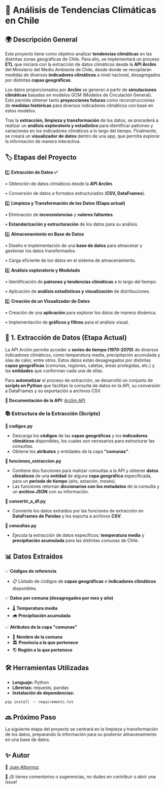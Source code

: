 # 📌 **Análisis de Tendencias Climáticas en Chile**


## 🌍 Descripción General

Este proyecto tiene como objetivo analizar **tendencias climáticas** en las distintas zonas geográficas de Chile. Para ello, se implementará un proceso **ETL** que iniciará con la extracción de datos climáticos desde la **API Arclim** del Ministerio del Medio Ambiente de Chile, desde donde se recopilarán medidas de diversos **indicadores climáticos** a nivel nacional, desagregados por distintas **capas geográficas**.

Los datos proporcionados por **Arclim** se generan a partir de **simulaciones climáticas** basadas en modelos GCM (Modelos de Circulación General). Esto permite obtener tanto **proyecciones futuras** como reconstrucciones de **medidas históricas** para diversos indicadores climáticos con base en estos modelos.

Tras la **extracción, limpieza y transformación** de los datos, se procederá a realizar un **análisis exploratorio y estadístico** para identificar patrones y variaciones en los indicadores climáticos a lo largo del tiempo. Finalmente, se creará un **visualizador de datos** dentro de una app, que permita explorar la información de manera interactiva.

## 🏷️ Etapas del Proyecto

1️⃣ **Extracción de Datos ✅**  

  •	Obtención de datos climáticos desde la **API Arclim**.

  •	Conversión de datos a formatos estructurados (**CSV, DataFrames**).

2️⃣ **Limpieza y Transformación de los Datos (Etapa actual)** 

•	Eliminación de **inconsistencias** y **valores faltantes**.

•	**Estandarización y estructuración** de los datos para su análisis.

3️⃣ **Almacenamiento en Base de Datos**  

•	Diseño e implementación de una **base de datos** para almacenar y gestionar los datos transformados.

•	Carga eficiente de los datos en el sistema de almacenamiento.

4️⃣ **Análisis exploratorio y Modelado**  

•	Identificación de **patrones y tendencias climáticas** a lo largo del tiempo.

•	Aplicación de **análisis estadísticos y visualización** de distribuciones.

5️⃣ **Creación de un Visualizador de Datos**  

•	Creación de una **aplicación** para explorar los datos de manera dinámica.

•	Implementación de **gráficos y filtros** para el análisis visual.


## 💾 1. Extracción de Datos (Etapa Actual)

La API Arclim permite acceder a **series de tiempo (1970-2070)** de diversos indicadores climáticos, como temperatura media, precipitación acumulada y olas de calor, entre otros. Estos datos están desagregados por distintas **capas geográficas** (comunas, regiones, caletas, áreas protegidas, etc.) y las **entidades** que conforman cada una de ellas.

Para **automatizar** el proceso de extracción, se desarrolló un conjunto de **scripts en Python** que facilitan la consulta de datos en la API, su conversión a DataFrames y su exportación a archivos CSV.

**📝 Documentación de la API:** [Arclim API](#)

### 📚 Estructura de la Extracción (Scripts)

**📌 codigos.py**  
- Descarga los **códigos** de las **capas geográficas** y los **indicadores climáticos** disponibles, los cuales son necesarios para estructurar las consultas.  
- Obtiene los **atributos** y entidades de la capa **"comunas"**.  

**📌 funciones_extraccion.py**  
- Contiene dos funciones para realizar consultas a la API y obtener **datos climáticos** de una **entidad** de alguna **capa geográfica** especificada, para un **periodo de tiempo** (año, estación, meses).  
- Las funciones retornan **diccionarios con los metadatos** de la consulta y un **archivo JSON** con su información.  

**📌 convertir_a_df.py**  
- Convierte los datos extraídos por las funciones de extracción en **DataFrames de Pandas** y los exporta a archivos **CSV**.  

**📌 consultas.py**  
- Ejecuta la extracción de datos específicos: **temperatura media** y **precipitación acumulada** para las distintas comunas de Chile.  

## 📊 Datos Extraídos

✅ **Códigos de referencia**  
- 📋 Listado de códigos de **capas geográficas** e **indicadores climáticos** disponibles.  

✅ **Datos por comuna (desagregados por mes y año)**  
- 🌡️ **Temperatura media**  
- 🌧️ **Precipitación acumulada**  

✅ **Atributos de la capa "comunas"**  
- 📍 **Nombre de la comuna**  
- 🏛️ **Provincia a la que pertenece**  
- 🌎 **Región a la que pertenece**  

## 🛠️ Herramientas Utilizadas

- **Lenguaje:** Python  
- **Librerías:** requests, pandas  
- **Instalación de dependencias:**  

```bash
pip install -r requirements.txt
```

## 🔜 Próximo Paso

La siguiente etapa del proyecto se centrará en la limpieza y transformación de los datos, preparando la información para su posterior almacenamiento en una base de datos.

## ✨ Autor

📌 [Juan Albornoz](https://www.linkedin.com/in/juan-albornoz-carrillo/)

🚀 ¡Si tienes comentarios o sugerencias, no dudes en contribuir o abrir una issue!


